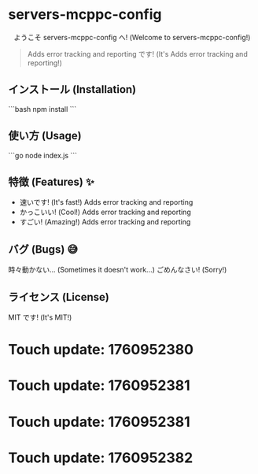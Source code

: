 # servers-mcppc-config

<p align="center">
  ようこそ servers-mcppc-config へ! (Welcome to servers-mcppc-config!)
</p>

> Adds error tracking and reporting です! (It's Adds error tracking and reporting!)

## インストール (Installation)

\`\`\`bash
npm install
\`\`\`

## 使い方 (Usage)

\`\`\`go
node index.js
\`\`\`

## 特徴 (Features) ✨

- 速いです! (It's fast!) Adds error tracking and reporting
- かっこいい! (Cool!) Adds error tracking and reporting
- すごい! (Amazing!) Adds error tracking and reporting

## バグ (Bugs) 😅

時々動かない... (Sometimes it doesn't work...)
ごめんなさい! (Sorry!)

## ライセンス (License)

MIT です! (It's MIT!)

# Touch update: 1760952380

# Touch update: 1760952381

# Touch update: 1760952381

# Touch update: 1760952382
